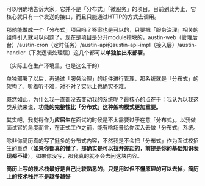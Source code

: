 可以明确地告诉大家，它并不是「分布式」「微服务」的项目。目前到此为止，它核心就只有一个发送的接口，而且只能通过HTTP的方式去调用。

那他能做成一个「分布式」项目吗？答案也是可以的，只要把「服务治理」相关的组件引入就可以问题了。现在是项目是分开module模块的，austin-web（管理后台）/austin-cron（定时任务）/austin-api和austin-api-impl（接入层）/austin-handler（下发逻辑处理层）这几个都可以**单独抽出来部署**。

（实际上在生产环境里，也是这么干的）

单独部署了以后，再通过「服务治理」的组件进行管理，那系统就是「分布式」的架构了。听着听不难，对不对？实际上也确实不难。

既然如此，为什么我一直都没去变动我的系统呢？最核心的点在于：我认为以我这类系统来说，**功能的完整性比「分布式」这种架构模式更加重要。**

其实吧，我觉得作为**应届生**在面试的时候是不太需要过于在意「分布式」。以我做面试官的角度而言，在正式工作之前，能有啥场景给你深入去做「分布式」系统。

除非你简历真的写了挺多的分布式内容，不然我是不会把「分布式」作为面试校招生的重点（**如果你都真的懂了，那确实是可以拉开差距的，前提是你的基础知识表现都不错**）。如果你没写，那我真的就不会去问这块内容。

**简历上写的技术栈最好是自己比较熟悉的，只是用过但不懂原理的可以去掉，简历上的技术栈并不是越多越好**

